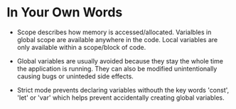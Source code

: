 # In Your Own Words
* Scope describes how memory is accessed/allocated. Varialbles in global scope are available anywhere in the code. Local variables are only available within a scope/block of code.

* Global variables are usually avoided because they stay the whole time the application is running. They can also be modified unintentionally causing bugs or uninteded side effects.

* Strict mode prevents declaring variables withouth the key words 'const', 'let' or 'var' which helps prevent accidentally creating global variables.
